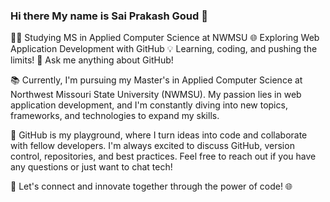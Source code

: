 ### Hi there My name is Sai Prakash Goud  👋

👨‍💻 Studying MS in Applied Computer Science at NWMSU
🌐 Exploring Web Application Development with GitHub
💡 Learning, coding, and pushing the limits!
🔗 Ask me anything about GitHub! 

📚 Currently, I'm pursuing my Master's in Applied Computer Science at Northwest Missouri State University (NWMSU). My passion lies in web application development, and I'm constantly diving into new topics, frameworks, and technologies to expand my skills.

🌟 GitHub is my playground, where I turn ideas into code and collaborate with fellow developers. I'm always excited to discuss GitHub, version control, repositories, and best practices. Feel free to reach out if you have any questions or just want to chat tech!

🚀 Let's connect and innovate together through the power of code! 🌐
